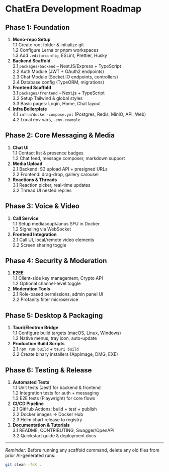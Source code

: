 # ChatEra Development Roadmap

## Phase 1: Foundation
1. **Mono-repo Setup**  
   1.1 Create root folder & initialize git  
   1.2 Configure Lerna or pnpm workspaces  
   1.3 Add `.editorconfig`, ESLint, Prettier, Husky  
2. **Backend Scaffold**  
   2.1 `packages/backend` – NestJS/Express + TypeScript  
   2.2 Auth Module (JWT + OAuth2 endpoints)  
   2.3 Chat Module (Socket.IO endpoints, controllers)  
   2.4 Database config (TypeORM, migrations)  
3. **Frontend Scaffold**  
   3.1 `packages/frontend` – Next.js + TypeScript  
   3.2 Setup Tailwind & global styles  
   3.3 Basic pages: Login, Home, Chat layout  
4. **Infra Boilerplate**  
   4.1 `infra/docker-compose.yml` (Postgres, Redis, MinIO, API, Web)  
   4.2 Local env vars, `.env.example`

## Phase 2: Core Messaging & Media
1. **Chat UI**  
   1.1 Contact list & presence badges  
   1.2 Chat feed, message composer, markdown support  
2. **Media Upload**  
   2.1 Backend: S3 upload API + presigned URLs  
   2.2 Frontend: drag-drop, gallery carousel  
3. **Reactions & Threads**  
   3.1 Reaction picker, real-time updates  
   3.2 Thread UI nested replies

## Phase 3: Voice & Video
1. **Call Service**  
   1.1 Setup mediasoup/Janus SFU in Docker  
   1.2 Signaling via WebSocket  
2. **Frontend Integration**  
   2.1 Call UI, local/remote video elements  
   2.2 Screen sharing toggle

## Phase 4: Security & Moderation
1. **E2EE**  
   1.1 Client-side key management, Crypto API  
   1.2 Optional channel-level toggle  
2. **Moderation Tools**  
   2.1 Role-based permissions, admin panel UI  
   2.2 Profanity filter microservice

## Phase 5: Desktop & Packaging
1. **Tauri/Electron Bridge**  
   1.1 Configure build targets (macOS, Linux, Windows)  
   1.2 Native menus, tray icon, auto-update  
2. **Production Build Scripts**  
   2.1 `npm run build` + `tauri build`  
   2.2 Create binary installers (AppImage, DMG, EXE)

## Phase 6: Testing & Release
1. **Automated Tests**  
   1.1 Unit tests (Jest) for backend & frontend  
   1.2 Integration tests for auth + messaging  
   1.3 E2E tests (Playwright) for core flows  
2. **CI/CD Pipeline**  
   2.1 GitHub Actions: build + test + publish  
   2.2 Docker images → Docker Hub  
   2.3 Helm chart release to registry  
3. **Documentation & Tutorials**  
   3.1 README, CONTRIBUTING, Swagger/OpenAPI  
   3.2 Quickstart guide & deployment docs  

---

_Reminder:_ Before running any scaffold command, delete any old files from prior AI-generated runs:  
```bash
git clean -fdX .

